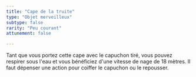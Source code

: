 ```yaml
---
title: "Cape de la truite"
type: "Objet merveilleux"
subtype: false
rarity: "Peu courant"
attunement: false

---
```

Tant que vous portez cette cape avec le capuchon tiré, vous pouvez respirer sous l'eau et vous bénéficiez d'une vitesse de nage de 18 mètres. Il faut dépenser une action pour coiffer le capuchon ou le repousser.
